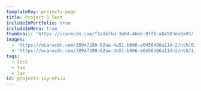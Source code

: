 ```yaml
---
templateKey: projects-page
title: Project 1 Test
includeInPortfolio: true
includeInMenu: true
thumbnail: 'https://ucarecdn.com/f1a1bfbd-3a04-46eb-9ff8-a84903ee9a97/'
images:
  - 'https://ucarecdn.com/38947280-62aa-4a51-b006-e0456486a11d~2/nth/0/'
  - 'https://ucarecdn.com/38947280-62aa-4a51-b006-e0456486a11d~2/nth/1/'
tags:
  - test
  - tax
  - lax
id: projects-1cy-UFxJu
---
```


